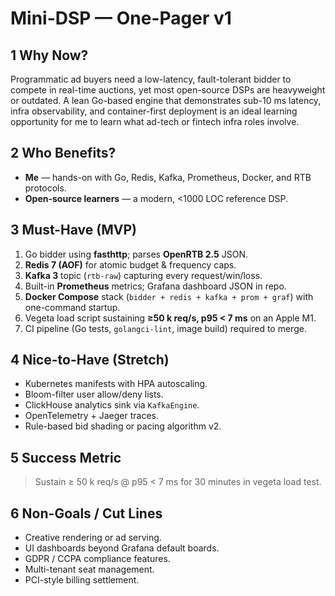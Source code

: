 # Mini-DSP — One-Pager v1

## 1  Why Now?
Programmatic ad buyers need a low-latency, fault-tolerant bidder to compete in real-time auctions, yet most open-source DSPs are heavyweight or outdated. A lean Go-based engine that demonstrates sub-10 ms latency, infra observability, and container-first deployment is an ideal learning opportunity for me to learn what ad-tech or fintech infra roles involve.

## 2  Who Benefits?
* **Me** — hands-on with Go, Redis, Kafka, Prometheus, Docker, and RTB protocols.  
* **Open-source learners** — a modern, <1000 LOC reference DSP.

## 3  Must-Have (MVP)  
1. Go bidder using **fasthttp**; parses **OpenRTB 2.5** JSON.  
2. **Redis 7 (AOF)** for atomic budget & frequency caps.  
3. **Kafka 3** topic (`rtb-raw`) capturing every request/win/loss.  
4. Built-in **Prometheus** metrics; Grafana dashboard JSON in repo.  
5. **Docker Compose** stack (`bidder + redis + kafka + prom + graf`) with one-command startup.  
6. Vegeta load script sustaining **≥50 k req/s, p95 < 7 ms** on an Apple M1.  
7. CI pipeline (Go tests, `golangci-lint`, image build) required to merge.

## 4  Nice-to-Have (Stretch)  
* Kubernetes manifests with HPA autoscaling.  
* Bloom-filter user allow/deny lists.  
* ClickHouse analytics sink via `KafkaEngine`.  
* OpenTelemetry + Jaeger traces.  
* Rule-based bid shading or pacing algorithm v2.

## 5  Success Metric
> Sustain ≥ 50 k req/s @ p95 < 7 ms for 30 minutes in vegeta load test.

## 6  Non-Goals / Cut Lines
* Creative rendering or ad serving.  
* UI dashboards beyond Grafana default boards.  
* GDPR / CCPA compliance features.  
* Multi-tenant seat management.  
* PCI-style billing settlement.

